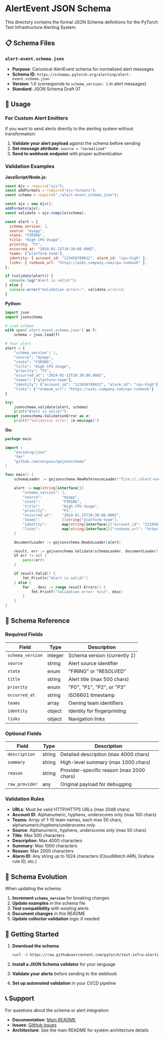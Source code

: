 # AlertEvent JSON Schema

This directory contains the formal JSON Schema definitions for the PyTorch Test Infrastructure Alerting System.

## 📋 Schema Files

### `alert-event.schema.json`

- **Purpose**: Canonical AlertEvent schema for normalized alert messages
- **Schema ID**: `https://schemas.pytorch.org/alerting/alert-event.schema.json`
- **Version**: 1.0 (corresponds to `schema_version: 1` in alert messages)
- **Standard**: JSON Schema Draft 07

## 🔧 Usage

### For Custom Alert Emitters

If you want to send alerts directly to the alerting system without transformation:

1. **Validate your alert payload** against the schema before sending
2. **Set message attribute**: `source = "normalized"`
3. **Send to webhook endpoint** with proper authentication

### Validation Examples

**JavaScript/Node.js:**

```javascript
const Ajv = require("ajv");
const addFormats = require("ajv-formats");
const schema = require("./alert-event.schema.json");

const ajv = new Ajv();
addFormats(ajv);
const validate = ajv.compile(schema);

const alert = {
  schema_version: 1,
  source: "myapp",
  state: "FIRING",
  title: "High CPU Usage",
  priority: "P1",
  occurred_at: "2024-01-15T10:30:00.000Z",
  teams: ["platform-team"],
  identity: { account_id: "123456789012", alarm_id: "cpu-high" },
  links: { runbook_url: "https://wiki.company.com/cpu-runbook" },
};

if (validate(alert)) {
  console.log("Alert is valid!");
} else {
  console.error("Validation errors:", validate.errors);
}
```

**Python:**

```python
import json
import jsonschema

# Load schema
with open('alert-event.schema.json') as f:
    schema = json.load(f)

# Your alert
alert = {
    "schema_version": 1,
    "source": "myapp",
    "state": "FIRING",
    "title": "High CPU Usage",
    "priority": "P1",
    "occurred_at": "2024-01-15T10:30:00.000Z",
    "teams": ["platform-team"],
    "identity": {"account_id": "123456789012", "alarm_id": "cpu-high"},
    "links": {"runbook_url": "https://wiki.company.com/cpu-runbook"}
}

try:
    jsonschema.validate(alert, schema)
    print("Alert is valid!")
except jsonschema.ValidationError as e:
    print(f"Validation error: {e.message}")
```

**Go:**

```go
package main

import (
    "encoding/json"
    "fmt"
    "github.com/xeipuuv/gojsonschema"
)

func main() {
    schemaLoader := gojsonschema.NewReferenceLoader("file://./alert-event.schema.json")

    alert := map[string]interface{}{
        "schema_version": 1,
        "source":         "myapp",
        "state":          "FIRING",
        "title":          "High CPU Usage",
        "priority":       "P1",
        "occurred_at":    "2024-01-15T10:30:00.000Z",
        "teams":          []string{"platform-team"},
        "identity":       map[string]interface{}{"account_id": "123456789012", "alarm_id": "cpu-high"},
        "links":          map[string]interface{}{"runbook_url": "https://wiki.company.com/cpu-runbook"},
    }

    documentLoader := gojsonschema.NewGoLoader(alert)

    result, err := gojsonschema.Validate(schemaLoader, documentLoader)
    if err != nil {
        panic(err)
    }

    if result.Valid() {
        fmt.Println("Alert is valid!")
    } else {
        for _, desc := range result.Errors() {
            fmt.Printf("Validation error: %s\n", desc)
        }
    }
}
```

## 📖 Schema Reference

### Required Fields

| Field            | Type    | Description                  |
| ---------------- | ------- | ---------------------------- |
| `schema_version` | integer | Schema version (currently 1) |
| `source`         | string  | Alert source identifier      |
| `state`          | enum    | "FIRING" or "RESOLVED"       |
| `title`          | string  | Alert title (max 500 chars)  |
| `priority`       | enum    | "P0", "P1", "P2", or "P3"    |
| `occurred_at`    | string  | ISO8601 timestamp            |
| `teams`          | array   | Owning team identifiers      |
| `identity`       | object  | Identity for fingerprinting  |
| `links`          | object  | Navigation links             |

### Optional Fields

| Field          | Type   | Description                               |
| -------------- | ------ | ----------------------------------------- |
| `description`  | string | Detailed description (max 4000 chars)     |
| `summary`      | string | High-level summary (max 1000 chars)       |
| `reason`       | string | Provider-specific reason (max 2000 chars) |
| `raw_provider` | any    | Original payload for debugging            |

### Validation Rules

- **URLs**: Must be valid HTTP/HTTPS URLs (max 2048 chars)
- **Account ID**: Alphanumeric, hyphens, underscores only (max 100 chars)
- **Teams**: Array of 1-10 team names, each max 50 chars, alphanumeric/hyphens/underscores only
- **Source**: Alphanumeric, hyphens, underscores only (max 50 chars)
- **Title**: Max 500 characters
- **Description**: Max 4000 characters
- **Summary**: Max 1000 characters
- **Reason**: Max 2000 characters
- **Alarm ID**: Any string up to 1024 characters (CloudWatch ARN, Grafana rule ID, etc.)

## 🔄 Schema Evolution

When updating the schema:

1. **Increment `schema_version`** for breaking changes
2. **Update examples** in the schema file
3. **Test compatibility** with existing alerts
4. **Document changes** in this README
5. **Update collector validation** logic if needed

## 🚀 Getting Started

1. **Download the schema**:

   ```bash
   curl -O https://raw.githubusercontent.com/pytorch/test-infra-alerting/main/lambdas/collector/schemas/alert-event.schema.json
   ```

2. **Install a JSON Schema validator** for your language
3. **Validate your alerts** before sending to the webhook
4. **Set up automated validation** in your CI/CD pipeline

## 📞 Support

For questions about the schema or alert integration:

- **Documentation**: [Main README](../../../README.md)
- **Issues**: [GitHub Issues](https://github.com/pytorch/test-infra-alerting/issues)
- **Architecture**: See the main README for system architecture details
